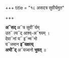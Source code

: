 +++
title = "१८ असदत्र सुवीर्यमुत"

+++

**अ᳓सद्** अ᳓त्र सुवी᳓र्यम्  
उत᳓ त्य᳓द् आश्व्-अ᳓श्व्यम् ।  
देवा᳓नां य᳓ इ᳓न्म᳓नो  
य᳓जमान **इ᳓यक्षत्य्**  
**अभी᳓द्** अ᳓यज्वनो **भुवत्** ॥
